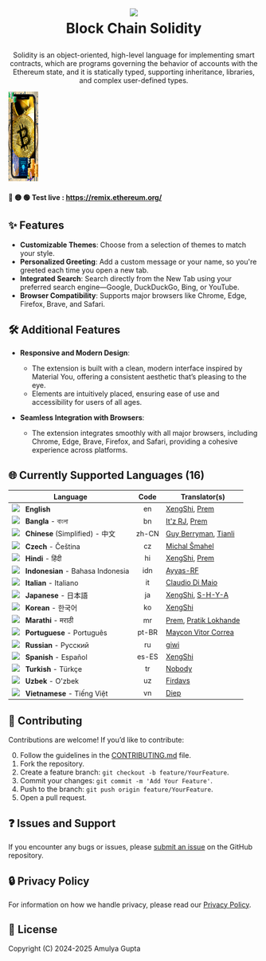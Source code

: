 <h1 align="center">

  <a href="https://xengshi.github.io/materialYouNewTab/"><img src="https://i.ibb.co/x11pGSs/icon-128.png" width="50"></a>
  <br>
  Block Chain Solidity

</h1>
<div align="center">

Solidity is an object-oriented, high-level language for implementing smart contracts, which are programs governing the behavior of accounts with the Ethereum state, and it is statically typed, supporting inheritance, libraries, and complex user-defined types.

</div>


<a href="https://github.com/AmulyaInnovates" target="_blank"> <img src="https://github.com/AmulyaInnovates/Block-Chain-Solidity/blob/49222712f28e391b02c1591c316882372ad77a7d/Images/Copy%20of%20Copy%20of%20Black%20And%20Beige%20Minimal%20Maha%20Shivratri%20Instagram%20Story.png" height= 180 width= 60></a>


#### 🔴 🟡 🟢 Test live : https://remix.ethereum.org/

## ✨ Features

- **Customizable Themes**: Choose from a selection of themes to match your style.
- **Personalized Greeting**: Add a custom message or your name, so you're greeted each time you open a new tab.
- **Integrated Search**: Search directly from the New Tab using your preferred search engine—Google, DuckDuckGo, Bing, or YouTube.
- **Browser Compatibility**: Supports major browsers like Chrome, Edge, Firefox, Brave, and Safari.

## 🛠️ Additional Features

- **Responsive and Modern Design**:
  - The extension is built with a clean, modern interface inspired by Material You, offering a consistent aesthetic that’s pleasing to the eye.
  - Elements are intuitively placed, ensuring ease of use and accessibility for users of all ages.

- **Seamless Integration with Browsers**:
  - The extension integrates smoothly with all major browsers, including Chrome, Edge, Brave, Firefox, and Safari, providing a cohesive experience across platforms.

## 🌐 Currently Supported Languages (16)

| Language                                                                                   |  Code  | Translator(s)                                                                          |
|--------------------------------------------------------------------------------------------|:------:|----------------------------------------------------------------------------------------|
| <img src='https://flagcdn.com/us.svg' width=20> &nbsp; **English**                         |   en   | [XengShi](https://github.com/XengShi/), [Prem](https://github.com/prem-k-r/)           |
| <img src='https://flagcdn.com/bd.svg' width=20> &nbsp; **Bangla** - বাংলা                   |   bn   | [It'z RJ](https://github.com/itz-rj-here/), [Prem](https://github.com/prem-k-r/)       |
| <img src='https://flagcdn.com/cn.svg' width=20> &nbsp; **Chinese** (Simplified) - 中文     |  zh-CN | [Guy Berryman](https://github.com/Guy-Berryman), [Tianli](https://github.com/TIANLI0)   |
| <img src='https://flagcdn.com/cz.svg' width=20> &nbsp; **Czech** - Čeština                 |   cz   | [Michal Šmahel](https://github.com/ceskyDJ/)                                           |
| <img src='https://flagcdn.com/in.svg' width=20> &nbsp; **Hindi** - हिंदी                     |   hi   | [XengShi](https://github.com/XengShi/), [Prem](https://github.com/prem-k-r/)           |
| <img src='https://flagcdn.com/id.svg' width=20> &nbsp; **Indonesian** - Bahasa Indonesia   |  idn   | [Ayyas-RF](https://github.com/Ayyas-RF/)                                               |
| <img src='https://flagcdn.com/it.svg' width=20> &nbsp; **Italian** - Italiano              |   it   | [Claudio Di Maio](https://github.com/ZiClaud/)                                         |
| <img src='https://flagcdn.com/jp.svg' width=20> &nbsp; **Japanese** - 日本語                |   ja   | [XengShi](https://github.com/XengShi/), [S-H-Y-A](https://github.com/S-H-Y-A/)         |
| <img src='https://flagcdn.com/kr.svg' width=20> &nbsp; **Korean** - 한국어                  |   ko   | [XengShi](https://github.com/XengShi/)                                                 |
| <img src='https://flagcdn.com/in.svg' width=20> &nbsp; **Marathi** - मराठी                  |   mr   | [Prem](https://github.com/prem-k-r/), [Pratik Lokhande](https://github.com/konprtk)    |
| <img src='https://flagcdn.com/br.svg' width=20> &nbsp; **Portuguese** - Português          |  pt-BR | [Maycon Vitor Correa](https://github.com/MestreWalla/)                                 |
| <img src='https://flagcdn.com/ru.svg' width=20> &nbsp; **Russian** - Русский               |   ru   | [giwi](https://github.com/giwih/)                                                      |
| <img src='https://flagcdn.com/es.svg' width=20> &nbsp; **Spanish** - Español               |  es-ES | [XengShi](https://github.com/XengShi/)                                                 |
| <img src='https://flagcdn.com/tr.svg' width=20> &nbsp; **Turkish** - Türkçe                |   tr   | [Nobody](https://github.com/Nobody9512/)                                               |
| <img src='https://flagcdn.com/uz.svg' width=20> &nbsp; **Uzbek** - O'zbek                  |   uz   | [Firdavs](https://github.com/Firdavs9512/)                                             |
| <img src='https://flagcdn.com/vn.svg' width=20> &nbsp; **Vietnamese** - Tiếng Việt         |   vn   | [Diep](https://github.com/diepdo1810/)                                                 |


## 🤝 Contributing

Contributions are welcome! If you’d like to contribute:

0. Follow the guidelines in the [CONTRIBUTING.md](./CONTRIBUTING.md) file.
1. Fork the repository.
2. Create a feature branch: `git checkout -b feature/YourFeature`.
3. Commit your changes: `git commit -m 'Add Your Feature'`.
4. Push to the branch: `git push origin feature/YourFeature`.
5. Open a pull request.

## ❓ Issues and Support

If you encounter any bugs or issues, please [submit an issue](https://github.com/AmulyaInnovates/Block-Chain-Solidity/issues) on the GitHub repository. 

## 🔒 Privacy Policy

For information on how we handle privacy, please read our [Privacy Policy](https://xengshi.github.io/materialYouNewTab/privacy-policy.html).

## 📜 License
Copyright (C) 2024-2025 Amulya Gupta
